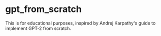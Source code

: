 # gpt_from_scratch

This is for educational purposes, inspired by Andrej Karpathy's guide to implement GPT-2 from scratch. 
